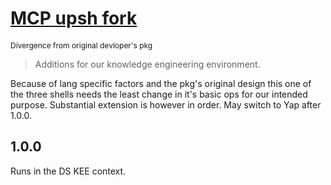 # [MCP upsh fork](https://eg.meansofproduction.biz/eg/index.php/MCP-CMS)
<span style="font-size: 12px">Divergence from original devloper's pkg</span>

> Additions for our knowledge engineering environment. 

Because of lang specific factors and the pkg's original design this one of the
three shells needs the least change in it's basic ops for our intended purpose.
Substantial extension is however in order. May switch to Yap after 1.0.0.

## 1.0.0
   
 Runs in the DS KEE context.

